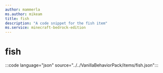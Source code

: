 ```yaml
---
author: mammerla
ms.author: mikeam
title: fish
description: "A code snippet for the fish item"
ms.service: minecraft-bedrock-edition
---
```


# fish

:::code language="json" source="../../VanillaBehaviorPack/items/fish.json":::

